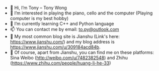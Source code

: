 - 👋 Hi, I’m Tony – Tony Wong
- 👀 I’m interested in playing the piano, cello and the computer (Playing computer is my best hobby)
- 🌱 I’m currently learning C++ and Python language
- 📫 You can contact me by email: to.py@outlook.com
- 📒 My most common blog site is Jianshu (Link's here: https://www.jianshu.com/) and my blog address is https://www.jianshu.com/u/309184acd84b.
- 🍻 Of course, apart from Jianshu, you can find me on these platforms: Sina Weibo (http://weibo.com/u/7482382548) and Zhihu (https://www.zhihu.com/people/huang-li-he-33)
